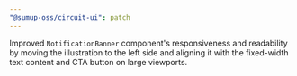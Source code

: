 ```yaml
---
"@sumup-oss/circuit-ui": patch
---
```


Improved `NotificationBanner` component's responsiveness and readability by moving the illustration to the left side and aligning it with the fixed-width text content and CTA button on large viewports.
